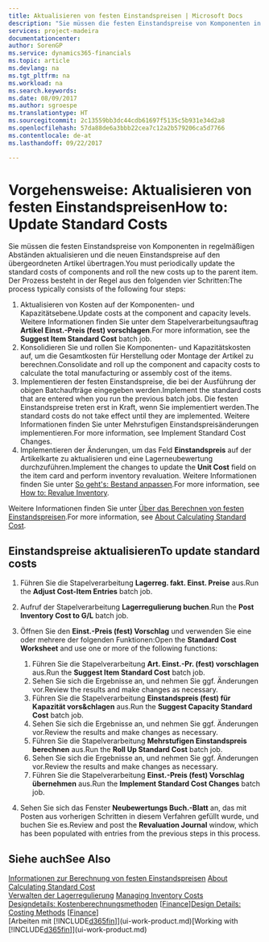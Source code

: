```yaml
---
title: Aktualisieren von festen Einstandspreisen | Microsoft Docs
description: "Sie müssen die festen Einstandspreise von Komponenten in regelmäßigen Abständen aktualisieren und die neuen Einstandspreise auf den übergeordneten Artikel übertragen."
services: project-madeira
documentationcenter: 
author: SorenGP
ms.service: dynamics365-financials
ms.topic: article
ms.devlang: na
ms.tgt_pltfrm: na
ms.workload: na
ms.search.keywords: 
ms.date: 08/09/2017
ms.author: sgroespe
ms.translationtype: HT
ms.sourcegitcommit: 2c13559bb3dc44cdb61697f5135c5b931e34d2a8
ms.openlocfilehash: 57da88de6a3bbb22cea7c12a2b579206ca5d7766
ms.contentlocale: de-at
ms.lasthandoff: 09/22/2017

---
```

# <a name="how-to-update-standard-costs"></a><span data-ttu-id="51567-103">Vorgehensweise: Aktualisieren von festen Einstandspreisen</span><span class="sxs-lookup"><span data-stu-id="51567-103">How to: Update Standard Costs</span></span>
<span data-ttu-id="51567-104">Sie müssen die festen Einstandspreise von Komponenten in regelmäßigen Abständen aktualisieren und die neuen Einstandspreise auf den übergeordneten Artikel übertragen.</span><span class="sxs-lookup"><span data-stu-id="51567-104">You must periodically update the standard costs of components and roll the new costs up to the parent item.</span></span> <span data-ttu-id="51567-105">Der Prozess besteht in der Regel aus den folgenden vier Schritten:</span><span class="sxs-lookup"><span data-stu-id="51567-105">The process typically consists of the following four steps:</span></span>  

1.  <span data-ttu-id="51567-106">Aktualisieren von Kosten auf der Komponenten- und Kapazitätsebene.</span><span class="sxs-lookup"><span data-stu-id="51567-106">Update costs at the component and capacity levels.</span></span> <span data-ttu-id="51567-107">Weitere Informationen finden Sie unter dem Stapelverarbeitungsauftrag **Artikel Einst.-Preis (fest) vorschlagen**.</span><span class="sxs-lookup"><span data-stu-id="51567-107">For more information, see the **Suggest Item Standard Cost** batch job.</span></span>  
2.  <span data-ttu-id="51567-108">Konsolidieren Sie und rollen Sie Komponenten- und Kapazitätskosten auf, um die Gesamtkosten für Herstellung oder Montage der Artikel zu berechnen.</span><span class="sxs-lookup"><span data-stu-id="51567-108">Consolidate and roll up the component and capacity costs to calculate the total manufacturing or assembly cost of the items.</span></span>  
3.  <span data-ttu-id="51567-109">Implementieren der festen Einstandspreise, die bei der Ausführung der obigen Batchaufträge eingegeben werden.</span><span class="sxs-lookup"><span data-stu-id="51567-109">Implement the standard costs that are entered when you run the previous batch jobs.</span></span> <span data-ttu-id="51567-110">Die festen Einstandspreise treten erst in Kraft, wenn Sie implementiert werden.</span><span class="sxs-lookup"><span data-stu-id="51567-110">The standard costs do not take effect until they are implemented.</span></span> <span data-ttu-id="51567-111">Weitere Informationen finden Sie unter Mehrstufigen Einstandspreisänderungen implementieren.</span><span class="sxs-lookup"><span data-stu-id="51567-111">For more information, see Implement Standard Cost Changes.</span></span>  
4.  <span data-ttu-id="51567-112">Implementieren der Änderungen, um das Feld **Einstandspreis** auf der Artikelkarte zu aktualisieren und eine Lagerneubewertung durchzuführen.</span><span class="sxs-lookup"><span data-stu-id="51567-112">Implement the changes to update the **Unit Cost** field on the item card and perform inventory revaluation.</span></span> <span data-ttu-id="51567-113">Weitere Informationen finden Sie unter [So geht's: Bestand anpassen](inventory-how-revalue-inventory.md).</span><span class="sxs-lookup"><span data-stu-id="51567-113">For more information, see [How to: Revalue Inventory](inventory-how-revalue-inventory.md).</span></span>  

<span data-ttu-id="51567-114">Weitere Informationen finden Sie unter [Über das Berechnen von festen Einstandspreisen](finance-about-calculating-standard-cost.md).</span><span class="sxs-lookup"><span data-stu-id="51567-114">For more information, see [About Calculating Standard Cost](finance-about-calculating-standard-cost.md).</span></span>  
## <a name="to-update-standard-costs"></a><span data-ttu-id="51567-115">Einstandspreise aktualisieren</span><span class="sxs-lookup"><span data-stu-id="51567-115">To update standard costs</span></span>  
1.  <span data-ttu-id="51567-116">Führen Sie die Stapelverarbeitung **Lagerreg. fakt. Einst. Preise** aus.</span><span class="sxs-lookup"><span data-stu-id="51567-116">Run the **Adjust Cost-Item Entries** batch job.</span></span>  
2.  <span data-ttu-id="51567-117">Aufruf der Stapelverarbeitung **Lagerregulierung buchen**.</span><span class="sxs-lookup"><span data-stu-id="51567-117">Run the **Post Inventory Cost to G/L** batch job.</span></span>  
3.  <span data-ttu-id="51567-118">Öffnen Sie den **Einst.-Preis (fest) Vorschlag** und verwenden Sie eine oder mehrere der folgenden Funktionen:</span><span class="sxs-lookup"><span data-stu-id="51567-118">Open the **Standard Cost Worksheet** and use one or more of the following functions:</span></span>  

    1.  <span data-ttu-id="51567-119">Führen Sie die Stapelverarbeitung **Art. Einst.-Pr. (fest) vorschlagen** aus.</span><span class="sxs-lookup"><span data-stu-id="51567-119">Run the **Suggest Item Standard Cost** batch job.</span></span>  
    2.  <span data-ttu-id="51567-120">Sehen Sie sich die Ergebnisse an, und nehmen Sie ggf. Änderungen vor.</span><span class="sxs-lookup"><span data-stu-id="51567-120">Review the results and make changes as necessary.</span></span>  
    3.  <span data-ttu-id="51567-121">Führen Sie die Stapelverarbeitung **Einstandspreis (fest) für Kapazität vors&chlagen** aus.</span><span class="sxs-lookup"><span data-stu-id="51567-121">Run the **Suggest Capacity Standard Cost** batch job.</span></span>  
    4.  <span data-ttu-id="51567-122">Sehen Sie sich die Ergebnisse an, und nehmen Sie ggf. Änderungen vor.</span><span class="sxs-lookup"><span data-stu-id="51567-122">Review the results and make changes as necessary.</span></span>
    5. <span data-ttu-id="51567-123">Führen Sie die Stapelverarbeitung **Mehrstufigen Einstandspreis berechnen** aus.</span><span class="sxs-lookup"><span data-stu-id="51567-123">Run the **Roll Up Standard Cost** batch job.</span></span>
    6.  <span data-ttu-id="51567-124">Sehen Sie sich die Ergebnisse an, und nehmen Sie ggf. Änderungen vor.</span><span class="sxs-lookup"><span data-stu-id="51567-124">Review the results and make changes as necessary.</span></span>
    7.  <span data-ttu-id="51567-125">Führen Sie die Stapelverarbeitung **Einst.-Preis (fest) Vorschlag übernehmen** aus.</span><span class="sxs-lookup"><span data-stu-id="51567-125">Run the **Implement Standard Cost Changes** batch job.</span></span>  
4.  <span data-ttu-id="51567-126">Sehen Sie sich das Fenster **Neubewertungs Buch.-Blatt** an, das mit Posten aus vorherigen Schritten in diesem Verfahren gefüllt wurde, und buchen Sie es.</span><span class="sxs-lookup"><span data-stu-id="51567-126">Review and post the **Revaluation Journal** window, which has been populated with entries from the previous steps in this process.</span></span>  

## <a name="see-also"></a><span data-ttu-id="51567-127">Siehe auch</span><span class="sxs-lookup"><span data-stu-id="51567-127">See Also</span></span>  
 <span data-ttu-id="51567-128">[Informationen zur Berechnung von festen Einstandspreisen](finance-about-calculating-standard-cost.md) </span><span class="sxs-lookup"><span data-stu-id="51567-128">[About Calculating Standard Cost](finance-about-calculating-standard-cost.md) </span></span>  
 <span data-ttu-id="51567-129">[Verwalten der Lagerregulierung](finance-manage-inventory-costs.md) </span><span class="sxs-lookup"><span data-stu-id="51567-129">[Managing Inventory Costs](finance-manage-inventory-costs.md) </span></span>  
 <span data-ttu-id="51567-130">[Designdetails: Kostenberechnungsmethoden](design-details-costing-methods.md) [[Finance](finance.md)]</span><span class="sxs-lookup"><span data-stu-id="51567-130">[Design Details: Costing Methods](design-details-costing-methods.md) [[Finance](finance.md)]</span></span>  
 <span data-ttu-id="51567-131">[Arbeiten mit [!INCLUDE[d365fin](includes/d365fin_md.md)]](ui-work-product.md)</span><span class="sxs-lookup"><span data-stu-id="51567-131">[Working with [!INCLUDE[d365fin](includes/d365fin_md.md)]](ui-work-product.md)</span></span>  

